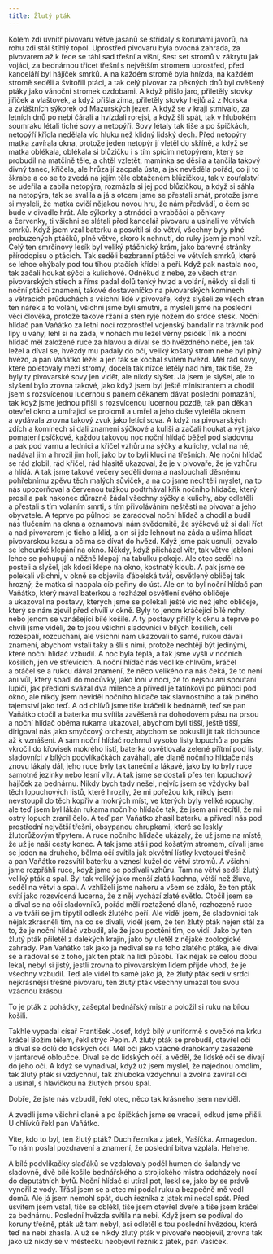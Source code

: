 ```yaml
---
title: Žlutý pták
---
```


Kolem zdí uvnitř pivovaru větve jasanů se střídaly s korunami javorů, na rohu zdi stál štíhlý topol. Uprostřed pivovaru byla ovocná zahrada, za pivovarem až k řece se táhl sad třešní a višní, šest set stromů v zákrytu jak vojáci, za bednárnou třicet třešní s největším stromem uprostřed, před kanceláří byl hájíček smrků. A na každém stromě byla hnízda, na každém stromě seděli a švitořili ptáci, a tak celý pivovar za pěkných dnů byl ověšený ptáky jako vánoční stromek ozdobami. A když přišlo jaro, přiletěly stovky jiřiček a vlaštovek, a když přišla zima, přiletěly stovky hejlů až z Norska a zvláštních sýkorek od Mazurských jezer. A když se v kraji stmívalo, za letních dnů po nebi čárali a hvízdali rorejsi, a když šli spát, tak v hlubokém soumraku létali tiché sovy a netopýři. Sovy létaly tak tiše a po špičkách, netopýří křídla nedělala víc hluku než klidný lidský dech. Před netopýry matka zavírala okna, protože jeden netopýr jí vletěl do skříně, a když se matka oblékala, oblékala si blůzičku i s tím spícím netopýrem, který se probudil na matčině těle, a chtěl vzletět, maminka se děsila a tančila takový divný tanec, křičela, ale hrůza jí zacpala ústa, a jak nevěděla pořád, co ji to škrabe a co se to zvedá na jejím těle obtaženém blůzičkou, tak v zoufalství se udeřila a zabila netopýra, rozmázla si jej pod blůzičkou, a když si sáhla na netopýra, tak se svalila a já s otcem jsme se přestali smát, protože jsme si mysleli, že matka cvičí nějakou novou hru, že nám předvádí, o čem se bude v divadle hrát. Ale sýkorky a strnádci a vrabčáci a pěnkavy a červenky, ti všichni se slétali před kancelář pivovaru a usínali ve větvích smrků. Když jsem vzal baterku a posvítil si do větví, všechny byly plné probuzených ptáčků, plné větve, skoro k nehnutí, do ruky jsem je mohl vzít. Celý ten smrčinový lesík byl veliký ptáčnický krám, jako barevné stránky přírodopisu o ptácích. Tak seděli bezbranní ptáčci ve větvích smrků, které se lehce ohýbaly pod tou tíhou ptačích křídel a peří. Když pak nastala noc, tak začali houkat sýčci a kulichové. Odněkud z nebe, ze všech stran pivovarských střech a říms padal dolů tenký hvizd a volání, někdy si dali ti noční ptáčci znamení, takové dostaveníčko na pivovarských komínech a větracích průduchách a všichni lidé v pivovaře, když slyšeli ze všech stran ten nářek a to volání, všichni jsme byli smutni, a mysleli jsme na poslední věci člověka, protože takové ržání a sten ryje nožem do srdce stesk. Noční hlídač pan Vaňátko za letní noci rozprostřel vojenský bandalír na trávník pod lípy u váhy, lehl si na záda, v nohách mu ležel věrný psíček Trik a noční hlídač měl založené ruce za hlavou a díval se do hvězdného nebe, jen tak ležel a díval se, hvězdy mu padaly do očí, veliký košatý strom nebe byl plný hvězd, a pan Vaňátko ležel a jen tak se kochal svitem hvězd. Měl rád sovy, které poletovaly mezi stromy, docela tak nízce letěly nad ním, tak tiše, že byly ty pivovarské sovy jen vidět, ale nikdy slyšet. Já jsem je slyšel, ale to slyšení bylo zrovna takové, jako když jsem byl ještě ministrantem a chodil jsem s rozsvícenou lucernou s panem děkanem dávat poslední pomazání, tak když jsme jednou přišli s rozsvícenou lucernou pozdě, tak pan děkan otevřel okno a umírající se prolomil a umřel a jeho duše vyletěla oknem a vydávala zrovna takový zvuk jako letící sova. A když na pivovarských zdích a komínech si dali znamení sýčkové a kuliši a začali houkat a výt jako pomatení psíčkové, každou takovou noc noční hlídač běžel pod sladovnu a pak pod varnu a lednici a křičel vzhůru na sýčky a kulichy, volal na ně, nadával jim a hrozil jim holí, jako by to byli kluci na třešních. Ale noční hlídač se rád zlobil, rád křičel, rád hlasitě ukazoval, že je v pivovaře, že je vzhůru a hlídá. A tak jsme takové večery seděli doma a naslouchali děsnému pohřebnímu zpěvu těch malých sůviček, a na co jsme nechtěli myslet, na to nás upozorňoval a červenou tužkou podtrhával křik nočního hlídače, který prosil a pak nakonec důrazně žádal všechny sýčky a kulichy, aby odletěli a přestali s tím voláním smrti, s tím přivoláváním neštěstí na pivovar a jeho obyvatele. A teprve po půlnoci se zaradoval noční hlídač a chodil a budil nás tlučením na okna a oznamoval nám svědomitě, že sýčkové už si dali říct a nad pivovarem je ticho a klid, a on si jde lehnout na záda a ušima hlídat pivovarskou kasu a očima se dívat do hvězd. Když jsme pak usnuli, ozvalo se lehounké klepání na okno. Někdy, když přicházel vítr, tak větve jabloní lehce se pohupují a něžně klepají na tabulku pokoje. Ale otec seděl na posteli a slyšel, jak kdosi klepe na okno, kostnatý kloub. A pak jsme se polekali všichni, v okně se objevila ďábelská tvář, osvětlený obličej tak hrozný, že matka si nacpala cíp peřiny do úst. Ale on to byl noční hlídač pan Vaňátko, který mával baterkou a rozházel osvětlení svého obličeje a ukazoval na postavy, kterých jsme se polekali ještě víc než jeho obličeje, který se nám zjevil před chvílí v okně. Byly to jenom kráčející bílé nohy, nebo jenom se vznášející bílé košile. A ty postavy přišly k oknu a teprve po chvíli jsme viděli, že to jsou všichni sladovníci v bílých košilích, celí rozespalí, rozcuchaní, ale všichni nám ukazovali to samé, rukou dávali znamení, abychom vstali taky a šli s nimi, protože nechtějí být jedinými, které noční hlídač vzbudil. A noc byla teplá, a tak jsme vyšli v noč­ních košilích, jen ve střevících. A noční hlídač nás vedl ke chlívům, kráčel a otáčel se a rukou dával znamení, že něco velikého na nás čeká, že to není ani vůl, který spadl do močůvky, jako loni v noci, že to nejsou ani spoutaní lupiči, jak předloni svázal dva milence a přivedl je tatínkovi po půlnoci pod okno, ale nikdy jsem neviděl nočního hlídače tak slavnostního a tak plného tajemství jako teď. A od chlívů jsme tiše kráčeli k bednárně, teď se pan Vaňátko otočil a baterka mu svítila zavěšená na dohodovém pásu na prsou a noční hlídač oběma rukama ukazoval, abychom byli tišší, ještě tišší, dirigoval nás jako smyčcový orchestr, abychom se pokusili jít tak tichounce až k vznášení. A sám noční hlídač rozhrnul vysoko listy lopuchů a po pás vkročil do křovisek mokrého listí, baterka osvětlovala zelené přítmí pod listy, sladovníci v bílých podvlíkačkách zaváhali, ale dlaně nočního hlídače nás znovu lákaly dál, jeho ruce byly tak taneční a lákavé, jako by to byly ruce samotné jezinky nebo lesní víly. A tak jsme se dostali přes ten lopuchový hájíček za bednárnu. Nikdy bych tady nešel, nejvíc jsem se vždycky bál těch lopuchových listů, které hrozily, že mi pořežou krk, nikdy jsem nevstoupil do těch kopřiv a mokrých míst, ve kterých byly veliké ropuchy, ale teď jsem byl lákán rukama nočního hlídače tak, že jsem ani necítil, že mi ostrý lopuch zranil čelo. A teď pan Vaňátko zhasil baterku a přivedl nás pod prostřední největší třešni, obsypanou chrupkami, které se leskly žlutorůžovým třpytem. A ruce nočního hlídače ukázaly, že už jsme na místě, že už je naší cesty konec. A tak jsme stáli pod košatým stromem, dívali jsme se jeden na druhého, bělma očí svítila jak okvětní lístky kvetoucí třešně a pan Vaňátko rozsvítil baterku a vznesl kužel do větví stromů. A všichni jsme rozpřáhli ruce, když jsme se podívali vzhůru. Tam na větvi seděl žlutý veliký pták a spal. Byl tak veliký jako menší zlatá kachna, větší než žluva, seděl na větvi a spal. A vzhlíželi jsme nahoru a všem se zdálo, že ten pták svítí jako rozsvícená lucerna, že z něj vychází zlaté světlo. Otočil jsem se a díval se na oči sladovníků, pořád měli roztažené dlaně, rozhozené ruce a ve tváři se jim třpytil odlesk žlutého peří. Ale viděl jsem, že sladovníci tak nějak zkrásněli tím, na co se dívali, viděl jsem, že ten žlutý pták nejen stál za to, že je noční hlídač vzbudil, ale že jsou poctěni tím, co vidí. Jako by ten žlutý pták přiletěl z dalekých krajin, jako by uletěl z nějaké zoologické zahrady. Pan Vaňátko tak jako já nedíval se na toho zlatého ptáka, ale díval se a radoval se z toho, jak ten pták na lidi působí. Tak nějak se celou dobu lekal, nebyl si jistý, jestli zrovna to pivovarským lidem přijde vhod, že je všechny vzbudil. Teď ale viděl to samé jako já, že žlutý pták sedí v srdci nejkrásnější třešně pivovaru, ten žlutý pták všechny umazal tou svou vzácnou krásou.

To je pták z pohádky, zašeptal bednářský mistr a položil si ruku na bílou košili.

Takhle vypadal císař František Josef, když bílý v uniformě s ovečkó na krku kráčel Božím tělem, řekl strýc Pepin. A žlutý pták se probudil, otevřel oči a díval se dolů do lidských očí. Měl oči jako vzácné drahokamy zasazené v jantarové obloučce. Díval se do lidských očí, a věděl, že lidské oči se dívají do jeho očí. A když se vynadíval, když už jsem myslel, že najednou omdlím, tak žlutý pták si vzdychnul, tak zhluboka vzdychnul a zvolna zavíral oči a usínal, s hlavičkou na žlutých prsou spal.

Dobře, že jste nás vzbudil, řekl otec, něco tak krásného jsem neviděl.

A zvedli jsme všichni dlaně a po špičkách jsme se vraceli, odkud jsme přišli. U chlívků řekl pan Vaňátko.

Víte, kdo to byl, ten žlutý pták? Duch řezníka z jatek, Vašíčka. Armagedon. To nám poslal pozdravení a znamení, že poslední bitva vzplála. Hehehe.

A bílé podvlíkačky slaďáků se vzdalovaly podél humen do šalandy ve sladovně, dvě bílé košile bednářského a strojického mistra odcházely nocí do deputátních bytů. Noční hlídač si utíral pot, leskl se, jako by se právě vynořil z vody. Třásl jsem se a otec mi podal ruku a bezpečně mě vedl domů. Ale já jsem nemohl spát, duch řezníka z jatek mi nedal spát. Před úsvitem jsem vstal, tiše se oblékl, tiše jsem otevřel dveře a tiše jsem kráčel za bednárnu. Poslední hvězda svítila na nebi. Když jsem se podíval do koruny třešně, pták už tam nebyl, asi odletěl s tou poslední hvězdou, která teď na nebi zhasla. A už se nikdy žlutý pták v pivovaře neobjevil, zrovna tak jako už nikdy se v městečku neobjevil řezník z jatek, pan Vašíček.
